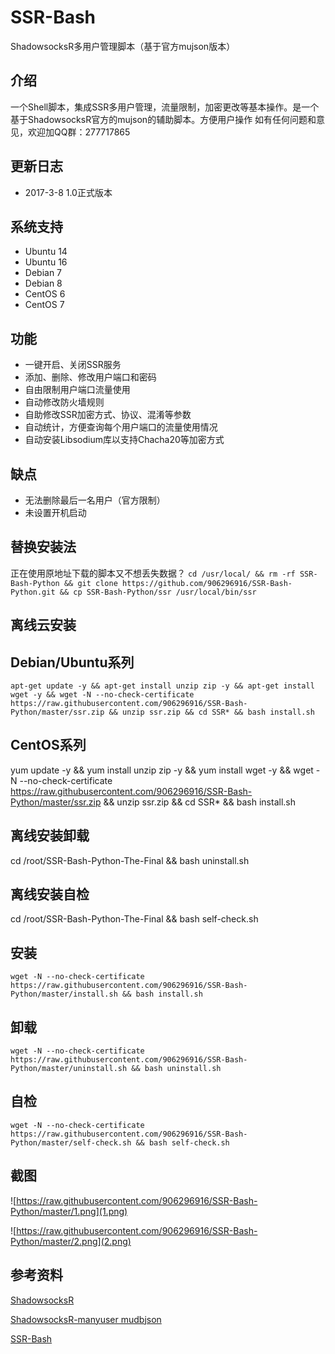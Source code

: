 # SSR-Bash #
ShadowsocksR多用户管理脚本（基于官方mujson版本）

## 介绍 ##
一个Shell脚本，集成SSR多用户管理，流量限制，加密更改等基本操作。是一个基于ShadowsocksR官方的mujson的辅助脚本。方便用户操作
如有任何问题和意见，欢迎加QQ群：277717865

## 更新日志 ##
- 2017-3-8 1.0正式版本

## 系统支持 ##
* Ubuntu 14
* Ubuntu 16
* Debian 7
* Debian 8
* CentOS 6
* CentOS 7

## 功能 ##
- 一键开启、关闭SSR服务
- 添加、删除、修改用户端口和密码
- 自由限制用户端口流量使用
- 自动修改防火墙规则
- 自助修改SSR加密方式、协议、混淆等参数
- 自动统计，方便查询每个用户端口的流量使用情况
- 自动安装Libsodium库以支持Chacha20等加密方式

## 缺点 ##
- 无法删除最后一名用户（官方限制）
- 未设置开机启动

## 替换安装法
正在使用原地址下载的脚本又不想丢失数据？
`cd /usr/local/ && rm -rf SSR-Bash-Python && git clone https://github.com/906296916/SSR-Bash-Python.git && cp SSR-Bash-Python/ssr /usr/local/bin/ssr`

## 离线云安装 ##
## Debian/Ubuntu系列 ##   
    apt-get update -y && apt-get install unzip zip -y && apt-get install wget -y && wget -N --no-check-certificate https://raw.githubusercontent.com/906296916/SSR-Bash-Python/master/ssr.zip && unzip ssr.zip && cd SSR* && bash install.sh

## CentOS系列 ##
yum update -y && yum install unzip zip -y && yum install wget -y && wget -N --no-check-certificate https://raw.githubusercontent.com/906296916/SSR-Bash-Python/master/ssr.zip && unzip ssr.zip && cd SSR* && bash install.sh

## 离线安装卸载 ##
cd /root/SSR-Bash-Python-The-Final && bash uninstall.sh

## 离线安装自检 ##
cd /root/SSR-Bash-Python-The-Final && bash self-check.sh

## 安装 ##
    wget -N --no-check-certificate https://raw.githubusercontent.com/906296916/SSR-Bash-Python/master/install.sh && bash install.sh

## 卸载 ##
    wget -N --no-check-certificate https://raw.githubusercontent.com/906296916/SSR-Bash-Python/master/uninstall.sh && bash uninstall.sh
    
## 自检 ##
    wget -N --no-check-certificate https://raw.githubusercontent.com/906296916/SSR-Bash-Python/master/self-check.sh && bash self-check.sh

## 截图 ##
![https://raw.githubusercontent.com/906296916/SSR-Bash-Python/master/1.png](1.png)

![https://raw.githubusercontent.com/906296916/SSR-Bash-Python/master/2.png](2.png)

## 参考资料 ##
[ShadowsocksR](https://github.com/FunctionClub/shadowsocksr)

[ShadowsocksR-manyuser mudbjson](https://github.com/breakwa11/shadowsocks-rss/wiki/Server-Setup(manyuser-with-mudbjson))

[SSR-Bash](https://github.com/FunctionClub/SSR-Bash)
